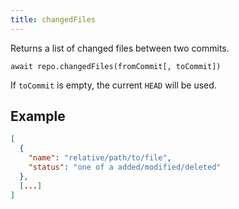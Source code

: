 ```yaml
---
title: changedFiles
---
```


<div class="lead">Returns a list of changed files between two commits.</div>

`await repo.changedFiles(fromCommit[, toCommit])`

If `toCommit` is empty, the current `HEAD` will be used.

## Example

```json
[
  {
    "name": "relative/path/to/file",
    "status": "one of a added/modified/deleted"
  },
  [...]
]
```
